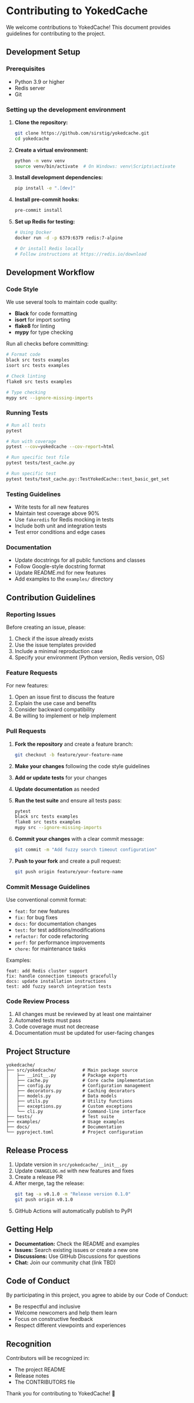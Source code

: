 # Contributing to YokedCache

We welcome contributions to YokedCache! This document provides guidelines for contributing to the project.

## Development Setup

### Prerequisites

- Python 3.9 or higher
- Redis server
- Git

### Setting up the development environment

1. **Clone the repository:**
   ```bash
   git clone https://github.com/sirstig/yokedcache.git
   cd yokedcache
   ```

2. **Create a virtual environment:**
   ```bash
   python -m venv venv
   source venv/bin/activate  # On Windows: venv\Scripts\activate
   ```

3. **Install development dependencies:**
   ```bash
   pip install -e ".[dev]"
   ```

4. **Install pre-commit hooks:**
   ```bash
   pre-commit install
   ```

5. **Set up Redis for testing:**
   ```bash
   # Using Docker
   docker run -d -p 6379:6379 redis:7-alpine
   
   # Or install Redis locally
   # Follow instructions at https://redis.io/download
   ```

## Development Workflow

### Code Style

We use several tools to maintain code quality:

- **Black** for code formatting
- **isort** for import sorting
- **flake8** for linting
- **mypy** for type checking

Run all checks before committing:

```bash
# Format code
black src tests examples
isort src tests examples

# Check linting
flake8 src tests examples

# Type checking
mypy src --ignore-missing-imports
```

### Running Tests

```bash
# Run all tests
pytest

# Run with coverage
pytest --cov=yokedcache --cov-report=html

# Run specific test file
pytest tests/test_cache.py

# Run specific test
pytest tests/test_cache.py::TestYokedCache::test_basic_get_set
```

### Testing Guidelines

- Write tests for all new features
- Maintain test coverage above 90%
- Use `fakeredis` for Redis mocking in tests
- Include both unit and integration tests
- Test error conditions and edge cases

### Documentation

- Update docstrings for all public functions and classes
- Follow Google-style docstring format
- Update README.md for new features
- Add examples to the `examples/` directory

## Contribution Guidelines

### Reporting Issues

Before creating an issue, please:

1. Check if the issue already exists
2. Use the issue templates provided
3. Include a minimal reproduction case
4. Specify your environment (Python version, Redis version, OS)

### Feature Requests

For new features:

1. Open an issue first to discuss the feature
2. Explain the use case and benefits
3. Consider backward compatibility
4. Be willing to implement or help implement

### Pull Requests

1. **Fork the repository** and create a feature branch:
   ```bash
   git checkout -b feature/your-feature-name
   ```

2. **Make your changes** following the code style guidelines

3. **Add or update tests** for your changes

4. **Update documentation** as needed

5. **Run the test suite** and ensure all tests pass:
   ```bash
   pytest
   black src tests examples
   flake8 src tests examples
   mypy src --ignore-missing-imports
   ```

6. **Commit your changes** with a clear commit message:
   ```bash
   git commit -m "Add fuzzy search timeout configuration"
   ```

7. **Push to your fork** and create a pull request:
   ```bash
   git push origin feature/your-feature-name
   ```

### Commit Message Guidelines

Use conventional commit format:

- `feat:` for new features
- `fix:` for bug fixes
- `docs:` for documentation changes
- `test:` for test additions/modifications
- `refactor:` for code refactoring
- `perf:` for performance improvements
- `chore:` for maintenance tasks

Examples:
```
feat: add Redis cluster support
fix: handle connection timeouts gracefully
docs: update installation instructions
test: add fuzzy search integration tests
```

### Code Review Process

1. All changes must be reviewed by at least one maintainer
2. Automated tests must pass
3. Code coverage must not decrease
4. Documentation must be updated for user-facing changes

## Project Structure

```
yokedcache/
├── src/yokedcache/          # Main package source
│   ├── __init__.py          # Package exports
│   ├── cache.py             # Core cache implementation
│   ├── config.py            # Configuration management
│   ├── decorators.py        # Caching decorators
│   ├── models.py            # Data models
│   ├── utils.py             # Utility functions
│   ├── exceptions.py        # Custom exceptions
│   └── cli.py               # Command-line interface
├── tests/                   # Test suite
├── examples/                # Usage examples
├── docs/                    # Documentation
└── pyproject.toml           # Project configuration
```

## Release Process

1. Update version in `src/yokedcache/__init__.py`
2. Update `CHANGELOG.md` with new features and fixes
3. Create a release PR
4. After merge, tag the release:
   ```bash
   git tag -a v0.1.0 -m "Release version 0.1.0"
   git push origin v0.1.0
   ```
5. GitHub Actions will automatically publish to PyPI

## Getting Help

- **Documentation:** Check the README and examples
- **Issues:** Search existing issues or create a new one
- **Discussions:** Use GitHub Discussions for questions
- **Chat:** Join our community chat (link TBD)

## Code of Conduct

By participating in this project, you agree to abide by our Code of Conduct:

- Be respectful and inclusive
- Welcome newcomers and help them learn
- Focus on constructive feedback
- Respect different viewpoints and experiences

## Recognition

Contributors will be recognized in:

- The project README
- Release notes
- The CONTRIBUTORS file

Thank you for contributing to YokedCache! 🚀

